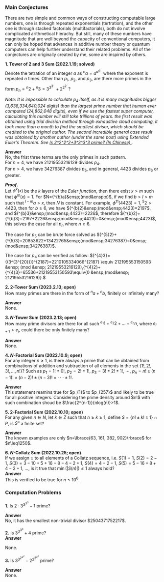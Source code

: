 ### Main Conjectures
There are two simple and common ways of constructing computable large numbers, one is through repeated exponentials (tertration), and the other one is through stacked factorials (multifactorials), both do not involve complicated arithmetical hierachy. But still, many of these numbers have magnitude that are well beyond the capacity of conventional computers, it can only be hoped that advances in additive number theory or quantum computers can help further understand their related problems. All of the conjectures are originally created by me, some are inspired by others.
<p/>

**1. Tower of $2$ and $3$ Sum (2022.1.19; solved)**
<br/>
Denote the tetration of an integer $a$ as ${^{n}a}=a^{a^{a^{.^{.^{.}}}}}$ where the exponent is repeated $n$ times. Other than $p_1$, $p_2$, and $p_3$, are there more primes in the form $p_n={^{n}2}+{^{n}3}=3^{3^{3^{.^{.^{.}}}}}+2^{2^{2^{.^{.^{.}}}}}$?
<p/> 
  
  *Note: It is impossible to calculate $p_4$ itself, as it is many magnitudes bigger (3,638,334,640,024 digits) than the largest prime number that human ever computed (24,862,048 digits), even if we use the fastest super computer, calculating this number will still take trillions of years. the first result was obtained using trial division method through exhaustive cloud computing, it took more than a month to find the smallest divisor, which should be credited to the original author. The second incredible general case result was obtained by another author (under the same post) using Extended Euler's Theorem. See <a href="https://www.zhihu.com/question/512482114/answer/2319816820?utm_id=0"> Is 2^2^2^2+3^3^3^3 prime? (In Chinese) </a>.* <p/>
  
<strong> Answer </strong> <br/>
No, the frist three terms are the only primes in such pattern. <br/>
For $n=4$, we have $21219553216129$ divides $p_4$. <br/>
For $n>{4}$, we have $34276387$ divides $p_5$, and in general, $4423$ divides $p_6$ or greater. <p/>
<strong> $Proof.$ </strong> <br/>
Let $\phi^{k}(x)$ be the $k$ layers of the $Euler$ $function$, then there exist $x>m$ such that $\phi^{m}(x)=1$. For $N={^{b}a}&ensp;(mod&ensp;x)$, if we find $b>l>m$ such that ${^{l-m}a}>x$, then $N$ is constant. For example, $\phi^{11}(4423)=1$, ${^{5}2}>4423$, then for $b\geq{6}$, we have ${^{b}2}&ensp;(mod&ensp;4423)=2197$, and ${^{b}3}&ensp;(mod&ensp;4423)=2226$, therefore ${^{b}2}+{^{b}3}=2197+2226&ensp;(mod&ensp;4423)=0&ensp;(mod&ensp;4423)$, this solves the case for all $p_n$ where $n\geq{6}$. <br/>

The case for $p_5$ can be brute force solved as ${^{5}2}+{^{5}3}=20853622+13422765&ensp;(mod&ensp;34276387)=0&ensp;(mod&ensp;34276387)$. <br/>
  
The case for $p_4$ can be verified as follow: ${^{4}3}={(3^{3^{20}})}^{2187}=2210105334066^{2187} \equiv 212195553150593 &ensp; (mod &ensp; 21219553216129),{^{4}2}+{^{4}3}=65536+21219553150593\equiv{0 &ensp;(mod&ensp; 21219553216129)}.$ <p/>

**2. $2$-Tower Sum (2023.2.13; open)**
<br/>
How many primes are there in the form of ${^{n}a}+{^{n}b}$, finitely or infinitely many?
<p/>
<strong> Answer </strong>
<br/>
None.

<p/>

**3. $N$-Tower Sum (2023.2.13; open)**
<br/>
How many prime divisors are there for all such ${^{e_1}1}+{^{e_2}2}+...+{^{e_n}n}$, where $e_{i+1}>e_{i}$, could there be only finitely many?
<p/>
<strong> Answer </strong>
<br/>
None.

<p/>

**4. $N$-Factorial Sum (2022.10.9; open)** 
<br/>
For any integer $n\geq{1}$, is there always a prime that can be obtained from combinations of addition and subtraction of all elements in the set $\lbrace{1!, 2!, 3!, …, n!}\rbrace$? 
Such as
$p_1={1!}\pm{0!},$
$p_2={2!}\pm{1!},$
$p_3={3!}\pm{2!}\pm{1!},$
$\cdots,$
$p_n=n!\pm(n-1)!\pm(n-2)!\pm(n-3)!\pm\cdot\cdot\cdot\pm{1!}.$
<p/>
<strong> Answer </strong>
<br/>
This statement reamins true for $p_{1}$ to $p_{257}$ and likely to be true for all positive integers. Considering the prime density around $n!$ with such combination shoud be $\frac{2^{n-1}}{nlog(n)}>1$.

<p/>

**5. $2$-Factorial Sum (2022.10.10; open)**
<br/>
For any given $n\in{N}$, let $k\in{Z}$ such that $n\geq{k}\geq{1}$, define $S=\lbrace{n!}\pm{k!}\pm{1}\rbrace\cap{P}$, is $S^c$ a finite set?
<p/>
<strong> Answer </strong>
<br/>
The known examples are only $n=\lbrace{63, 161, 382, 902}\rbrace$ for $n\leq1250$.

<p/>

**6. $N$-Collatz Sum (2022.10.25; open)**
<br/>
If we assign $\pm$ to all elements of a Collatz sequence, i.e.
$S(1)=1$,
$S(2)=2-1$,
$S(3)=3-10+5+16-8-4-2+1$,
$S(4)=4-2-1$,
$S(5)=5-16+8+4-2+1$, ...,
is it true that $\min(|S(n)|)\leq{1}$ always hold?  
<strong> Answer </strong>
<br/>
This is verified to be true for $n\leq{10^6}$.



### Computation Problems
**1.** Is $2\cdot3^{3^{3^{3}}}-1$ prime?
<p/>
<strong> Answer </strong>
<br/>
No, it has the smallest non-trivial divisor $2504371752217$.

**2.** Is $3^{3^{3^{3}}}+4$ prime?
<br/>
<strong> Answer </strong>
<p/>
None.

**3.** Is $3^{3^{2^{2^{2}}}}-2^{2^{2^{2^{2}}}}$ prime?
<p/>
<strong> Answer </strong>
<br/>
None.


<p/>
<html lang="en">
<head>
<meta http-equiv="content-type" content="text/html; charset=utf-8">
<script type="text/javascript" charset="utf-8" src="
https://cdn.mathjax.org/mathjax/latest/MathJax.js?config=TeX-AMS-MML_HTMLorMML,
https://vincenttam.github.io/javascripts/MathJaxLocal.js"></script>
</head>
